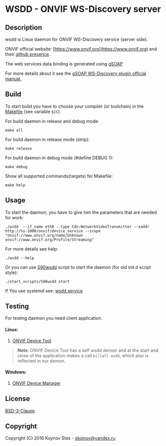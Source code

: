 # WSDD - ONVIF WS-Discovery server


## Description

wsdd is Linux daemon for ONVIF WS-Discovery service (server side).

ONVIF official website: [https://www.onvif.org](https://www.onvif.org)
and their [github presence](https://github.com/onvif/).

The web services data binding is generated using [gSOAP](https://www.genivia.com)

For more details about it see the [gSOAP WS-Discovery plugin official manual.](https://www.genivia.com/doc/wsdd/html/wsdd_0.html)


## Build

To start build you have to choose your compiler (or toolchain) in the [Makefile](./Makefile) (see variable `$CC`).

For build daemon in release and debug mode:
```console
make all
```

For build daemon in release mode (strip):
```console
make release
```

For build daemon in debug mode (#define DEBUG 1):
```console
make debug
```

Show all supported commands(targets) for Makefile:
```console
make help
```



## Usage

To start the daemon, you have to give him the parameters that are needed for work:

```console
./wsdd  --if_name eth0 --type tdn:NetworkVideoTransmitter --xaddr http://%s:1000/onvif/device_service --scope "onvif://www.onvif.org/name/Unknown onvif://www.onvif.org/Profile/Streaming"
```

For more details see help:
```console
./wsdd --help
```


Or you can use [S90wsdd](./start_scripts/S90wsdd) script to start the daemon (for old init.d script style):
```console
./start_scripts/S90wsdd start
```

If You use systemd see:
[wsdd.service](./start_scripts/wsdd.service)




## Testing

For testing daemon you need client application.

#### Linux:
1. [ONVIF Device Tool](http://lingodigit.com/onvif_nvc.html)

> **Note**: ONVIF Device Tool has a self wsdd demon and at the start and close of the application makes a call `killall wsdd`, which also is reflected in our demon.


#### Windows:
1. [ONVIF Device Manager](https://sourceforge.net/projects/onvifdm/)



## License

[BSD-3-Clause](./LICENSE).


## Copyright
Copyright (C) 2016 Koynov Stas - skojnov@yandex.ru
